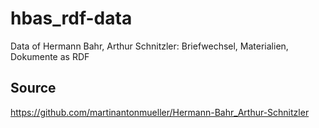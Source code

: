 # hbas_rdf-data
Data of Hermann Bahr, Arthur Schnitzler: Briefwechsel, Materialien, Dokumente as RDF

## Source
https://github.com/martinantonmueller/Hermann-Bahr_Arthur-Schnitzler
